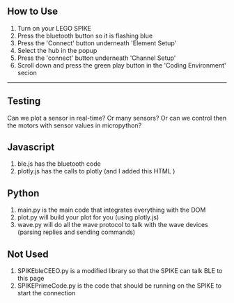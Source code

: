 ## How to Use
1. Turn on your LEGO SPIKE
2. Press the bluetooth button so it is flashing blue
3. Press the 'Connect' button underneath 'Element Setup'
4. Select the hub in the popup
5. Press the 'connect' button underneath 'Channel Setup'
6. Scroll down and press the green play button in the 'Coding Environment' secion

---

## Testing

Can we plot a sensor in real-time?  Or many sensors?  Or can we control then the motors with sensor values in micropython?

## Javascript
1. ble.js has the bluetooth code
2. plotly.js has the calls to plotly (and I added this HTML <script src="https://cdn.plot.ly/plotly-latest.min.js"></script>)

## Python
1. main.py is the main code that integrates everything with the DOM
2. plot.py will build your plot for you (using plotly.js)
3. wave.py will do all the wave protocol to talk with the wave devices (parsing replies and sending commands)

## Not Used
1. SPIKEbleCEEO.py is a modified library so that the SPIKE can talk BLE to this page
2. SPIKEPrimeCode.py is the code that should be running on the SPIKE to start the connection